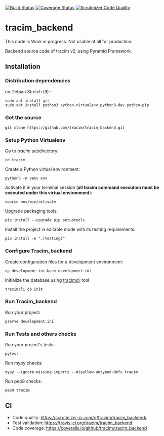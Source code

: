 [![Build Status](https://travis-ci.org/tracim/tracim_backend.svg?branch=master)](https://travis-ci.org/tracim/tracim_backend)
[![Coverage Status](https://coveralls.io/repos/github/tracim/tracim_backend/badge.svg?branch=master)](https://coveralls.io/github/tracim/tracim_backend?branch=master)
[![Scrutinizer Code Quality](https://scrutinizer-ci.com/g/tracim/tracim_backend/badges/quality-score.png?b=master)](https://scrutinizer-ci.com/g/tracim/tracim_backend/?branch=master)

tracim_backend
==============

This code is Work in progress. Not usable at all for production.

Backend source code of tracim v2, using Pyramid Framework.

Installation
---------------

### Distribution dependencies ###

on Debian Stretch (9) :

    sudo apt install git
    sudo apt install python3 python-virtualenv python3-dev python-pip

### Get the source ###

    git clone https://github.com/tracim/tracim_backend.git

### Setup Python Virtualenv ###

Go to *tracim* subdirectory:

    cd tracim

Create a Python virtual environment:

    python3 -m venv env

Activate it in your terminal session (**all tracim command execution must be executed under this virtual environment**):

    source env/bin/activate

Upgrade packaging tools:

    pip install --upgrade pip setuptools

Install the project in editable mode with its testing requirements:

    pip install -e ".[testing]"

### Configure Tracim_backend ###

Create configuration files for a development environment:

    cp development.ini.base development.ini

Initialize the database using [tracimcli](doc/cli.md) tool

    tracimcli db init

### Run Tracim_backend ###

Run your project:

    pserve development.ini

### Run Tests and others checks ###

Run your project's tests:

    pytest

Run mypy checks:

    mypy --ignore-missing-imports --disallow-untyped-defs tracim

Run pep8 checks:

    pep8 tracim

CI
---

* Code quality: https://scrutinizer-ci.com/g/tracim/tracim_backend/
* Test validation: https://travis-ci.org/tracim/tracim_backend
* Code coverage: https://coveralls.io/github/tracim/tracim_backend
